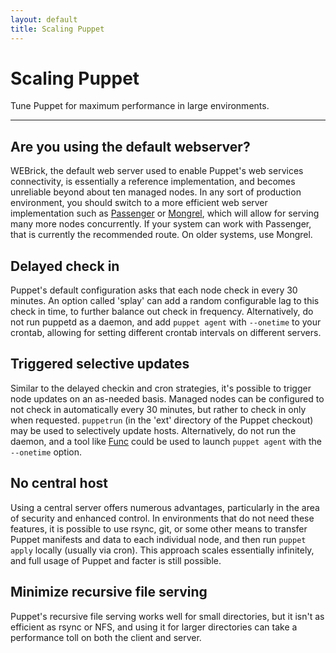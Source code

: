 ```yaml
---
layout: default
title: Scaling Puppet
---
```


Scaling Puppet
==============

Tune Puppet for maximum performance in large environments.

* * *

Are you using the default webserver?
------------------------------------

WEBrick, the default web server used to enable Puppet's web services connectivity, is essentially a reference
implementation, and becomes unreliable beyond about ten managed nodes. In any sort of production environment, you should switch to a more efficient web server implementation such as [Passenger](./passenger.html) or [Mongrel](./mongrel.html), which will allow for serving many more nodes concurrently. If your system can work with Passenger, that is currently the recommended route.  On older systems, use Mongrel.

Delayed check in
----------------

Puppet's default configuration asks that each node check in every 30 minutes.  An option called 'splay' can add a random configurable lag to this check in time, to further balance out check in frequency.  Alternatively, do not run puppetd as a daemon, and add `puppet agent` with `--onetime` to your crontab, allowing for setting different crontab intervals on different servers.

Triggered selective updates
---------------------------

Similar to the delayed checkin and cron strategies, it's possible to trigger node updates on an as-needed basis.  Managed nodes can be configured to not check in automatically every 30 minutes, but rather to check in only when requested.  `puppetrun` (in the 'ext' directory of the Puppet checkout) may be used to selectively update hosts.  Alternatively, do not run the daemon, and a tool like [Func](http://fedorahosted.org/func) could be used to launch `puppet agent` with the `--onetime` option.

No central host
---------------

Using a central server offers numerous advantages, particularly in the area of security and enhanced control.  In environments that do not need these features, it is possible to use rsync, git, or some other means to transfer Puppet manifests and data to each individual node, and then run `puppet apply` locally (usually via cron).   This approach scales essentially infinitely, and full usage of Puppet and facter is still possible.

Minimize recursive file serving
-------------------------------

Puppet's recursive file serving works well for small directories, but it isn't as efficient as rsync or NFS, and using it for larger directories can take a performance toll on both the client and server. 

